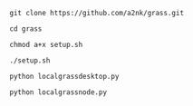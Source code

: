 ```
git clone https://github.com/a2nk/grass.git
```
```
cd grass
```
```
chmod a+x setup.sh
```
```
./setup.sh
```
```
python localgrassdesktop.py
```
```
python localgrassnode.py
```
